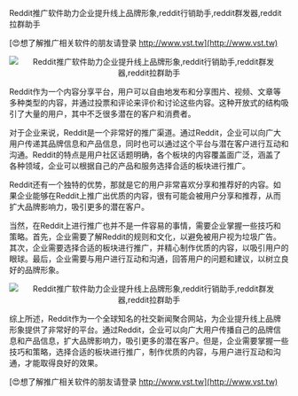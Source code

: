 Reddit推广软件助力企业提升线上品牌形象,reddit行销助手,reddit群发器,reddit拉群助手

[😍想了解推广相关软件的朋友请登录 http://www.vst.tw](http://www.vst.tw)

 <center><img src="https://vst.tw/MP4/tuiguang/png/2.png" alt="Reddit推广软件助力企业提升线上品牌形象,reddit行销助手,reddit群发器,reddit拉群助手"></center>

Reddit作为一个内容分享平台，用户可以自由地发布和分享图片、视频、文章等多种类型的内容，并通过投票和评论来评价和讨论这些内容。这种开放式的结构吸引了大量的用户，其中不乏很多潜在的客户和消费者。

对于企业来说，Reddit是一个非常好的推广渠道。通过Reddit，企业可以向广大用户传递其品牌信息和产品信息，同时也可以通过这个平台与潜在客户进行互动和沟通。Reddit的特点是用户社区话题明确，各个板块的内容覆盖面广泛，涵盖了各种领域，企业可以根据自己的产品和服务选择合适的板块进行推广。

Reddit还有一个独特的优势，那就是它的用户非常喜欢分享和推荐好的内容。如果企业能够在Reddit上推广出优质的内容，很有可能会被用户分享和推荐，从而扩大品牌影响力，吸引更多的潜在客户。

当然，在Reddit上进行推广也并不是一件容易的事情，需要企业掌握一些技巧和策略。首先，企业需要了解Reddit的规则和文化，以避免被用户视为垃圾广告。其次，企业需要选择合适的板块进行推广，并精心制作优质的内容，以吸引用户的眼球。最后，企业需要与用户进行互动和沟通，回答用户的问题和建议，以树立良好的品牌形象。

 <center><img src="https://vst.tw/MP4/tuiguang/png/0.png" alt="Reddit推广软件助力企业提升线上品牌形象,reddit行销助手,reddit群发器,reddit拉群助手"></center>

综上所述，Reddit作为一个全球知名的社交新闻聚合网站，为企业提升线上品牌形象提供了非常好的平台。通过Reddit，企业可以向广大用户传播自己的品牌信息和产品信息，扩大品牌影响力，吸引更多的潜在客户。但是，企业需要掌握一些技巧和策略，选择合适的板块进行推广，制作优质的内容，与用户进行互动和沟通，才能取得良好的效果。

[😍想了解推广相关软件的朋友请登录 http://www.vst.tw](http://www.vst.tw)



